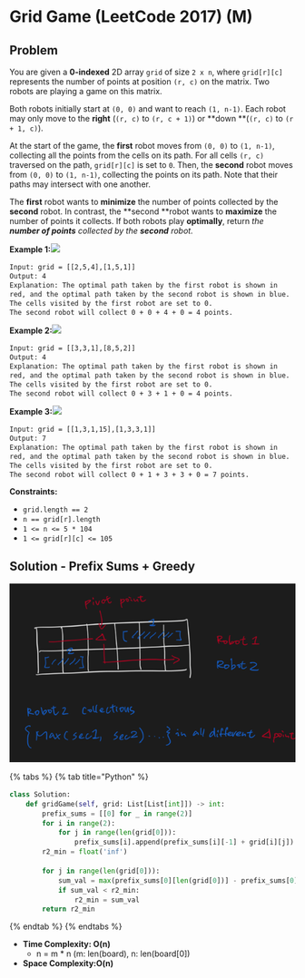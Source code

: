 # Grid Game (LeetCode 2017) (M)

## Problem

You are given a **0-indexed** 2D array `grid` of size `2 x n`, where `grid[r][c]` represents the number of points at position `(r, c)` on the matrix. Two robots are playing a game on this matrix.

Both robots initially start at `(0, 0)` and want to reach `(1, n-1)`. Each robot may only move to the **right** (`(r, c)` to `(r, c + 1)`) or **down **(`(r, c)` to `(r + 1, c)`).

At the start of the game, the **first** robot moves from `(0, 0)` to `(1, n-1)`, collecting all the points from the cells on its path. For all cells `(r, c)` traversed on the path, `grid[r][c]` is set to `0`. Then, the **second** robot moves from `(0, 0)` to `(1, n-1)`, collecting the points on its path. Note that their paths may intersect with one another.

The **first** robot wants to **minimize** the number of points collected by the **second** robot. In contrast, the **second **robot wants to **maximize** the number of points it collects. If both robots play **optimally**, return _the **number of points** collected by the **second** robot._

**Example 1:**![](https://assets.leetcode.com/uploads/2021/09/08/a1.png)

```
Input: grid = [[2,5,4],[1,5,1]]
Output: 4
Explanation: The optimal path taken by the first robot is shown in red, and the optimal path taken by the second robot is shown in blue.
The cells visited by the first robot are set to 0.
The second robot will collect 0 + 0 + 4 + 0 = 4 points.
```

**Example 2:**![](https://assets.leetcode.com/uploads/2021/09/08/a2.png)

```
Input: grid = [[3,3,1],[8,5,2]]
Output: 4
Explanation: The optimal path taken by the first robot is shown in red, and the optimal path taken by the second robot is shown in blue.
The cells visited by the first robot are set to 0.
The second robot will collect 0 + 3 + 1 + 0 = 4 points.
```

**Example 3:**![](https://assets.leetcode.com/uploads/2021/09/08/a3.png)

```
Input: grid = [[1,3,1,15],[1,3,3,1]]
Output: 7
Explanation: The optimal path taken by the first robot is shown in red, and the optimal path taken by the second robot is shown in blue.
The cells visited by the first robot are set to 0.
The second robot will collect 0 + 1 + 3 + 3 + 0 = 7 points.
```

**Constraints:**

* `grid.length == 2`
* `n == grid[r].length`
* `1 <= n <= 5 * 104`
* `1 <= grid[r][c] <= 105`

## Solution - Prefix Sums + Greedy

![](<../../../.gitbook/assets/Screen Shot 2021-09-26 at 12.30.51 AM.png>)

{% tabs %}
{% tab title="Python" %}
```python
class Solution:
    def gridGame(self, grid: List[List[int]]) -> int:
        prefix_sums = [[0] for _ in range(2)]
        for i in range(2):
            for j in range(len(grid[0])):
                prefix_sums[i].append(prefix_sums[i][-1] + grid[i][j])      
        r2_min = float('inf')
        
        for j in range(len(grid[0])):
            sum_val = max(prefix_sums[0][len(grid[0])] - prefix_sums[0][j + 1], prefix_sums[1][j])
            if sum_val < r2_min:
                r2_min = sum_val
        return r2_min
```
{% endtab %}
{% endtabs %}

* **Time Complexity: O(n)**
  * n = m \* n (m: len(board), n: len(board\[0])
* **Space Complexity:O(n)**
